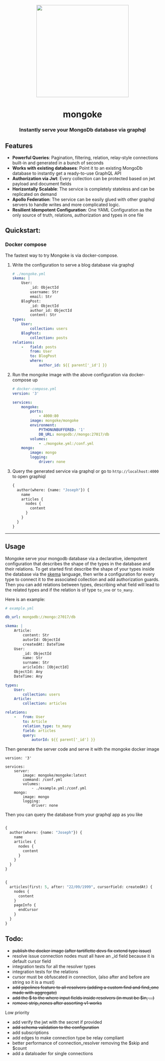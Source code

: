 <p align="center">
  <img width="300" src="https://github.com/remorses/mongoke/blob/master/.github/logo.jpg?raw=true">
</p>
<h1 align="center">mongoke</h1>
<h3 align="center">Instantly serve your MongoDb database via graphql</h3>

## Features

* **Powerful Queries**: Pagination, filtering, relation, relay-style connections built-in and generated in a bunch of seconds
* **Works with existing databases**: Point it to an existing MongoDb database to instantly get a ready-to-use GraphQL API
* **Authorization via Jwt**: Every collection can be protected based on jwt payload and document fields
* **Horizontally Scalable**: The service is completely stateless and can be replicated on demand
* **Apollo Federation**: The service can be easily glued with other graphql servers to handle writes and more complicated logic.
* **Resilient Idempotent Configuration**: One YAML Configuration as the only source of truth, relations, authorization and types in one file


## Quickstart:

### Docker compose

The fastest way to try Mongoke is via docker-compose.

1. Write the configuration to serve a blog database via graphql
    ```yml
    # ./mongoke.yml
    skema: |
        User:
            _id: ObjectId
            username: Str
            email: Str
        BlogPost:
            _id: ObjectId
            author_id: ObjectId
            content: Str
    types:
        User:
            collection: users
        BlogPost:
            collection: posts
    relations:
        -   field: posts
            from: User
            to: BlogPost
            where:
                author_id: ${{ parent['_id'] }}
    ```
2. Run the mongoke image with the above configuration via docker-compose up
    ```yml
    # docker-compose.yml
    version: '3'

    services:
        mongoke:
            ports:
                - 4000:80
            image: mongoke/mongoke
            environment: 
                PYTHONUNBUFFERED: '1'
                DB_URL: mongodb://mongo:27017/db
            volumes: 
                - ./mongoke.yml:/conf.yml  
        mongo:
            image: mongo
            logging: 
                driver: none

    ```
3. Query the generated service via graphql or go to `http://localhost:4000` to open graphiql
    ```graphql
    {
      author(where: {name: "Joseph"}) {
        name
        articles {
          nodes {
            content
          }
        }
      }
    }
    ```
------


## Usage
Mongoke serve your mongodb database via a declarative, idempotent configuration that describes the shape of the types in the database and their relations.
To get started first describe the shape of your types inside the database via the [skema](https://github.com/remorses/skema) language, then write a configuration for every type to connect it to the associated collection and add authorization guards.
Then you can add relations between types, describing what field will lead to the related types and if the relation is of type `to_one` or `to_many`.

Here is an example:
```yaml
# example.yml

db_url: mongodb://mongo:27017/db

skema: |
    Article:
        content: Str
        autorId: ObjectId
        createdAt: DateTime
    User:
        _id: ObjectId
        name: Str
        surname: Str
        aricleIds: [ObjectId]
    ObjectId: Any
    DateTime: Any

types:
    User:
        collection: users
    Article:
        collection: articles

relations:
    -   from: User
        to: Article
        relation_type: to_many
        field: articles
        query:
            autorId: ${{ parent['_id'] }}
```

Then generate the server code and serve it with the mongoke docker image
```
version: '3'

services:
    server:
        image: mongoke/mongoke:latest
        command: /conf.yml
        volumes: 
            - ./example.yml:/conf.yml
    mongo:
        image: mongo
        logging: 
            driver: none
```

Then you can query the database from your graphql app as you like

```graphql

{
  author(where: {name: "Joseph"}) {
    name
    articles {
      nodes {
        content
      }
    }
  }
}
```

```graphql

{
  articles(first: 5, after: "22/09/1999", cursorField: createdAt) {
    nodes {
      content
    }
    pageInfo {
      endCursor
    }
  }
}
```

## Todo:
- ~~publish the docker image (after tartiflette devs fix extend type issue)~~
- resolve issue connection nodes must all have an _id field because it is default cursor field
- integration tests for all the resolver types
- integration tests for the relations
- cursor must be obfuscated in connection, (also after and before are string so it is a must)
- ~~add pipelines feature to all resolvers (adding a custom find and find_one made with aggregate)~~
- ~~add the $ to the where input fields inside resolvers (in must be $in, ...)~~
- ~~remove strip_nones after asserting v1 works~~

Low priority
- add verify the jwt with the secret if provided
- ~~add schema validation to the configuration~~
- add subscriptions
- add edges to make connection type be relay compliant 
- better performance of connection_resolver removing the $skip and $count
- add a dataloader for single connections

